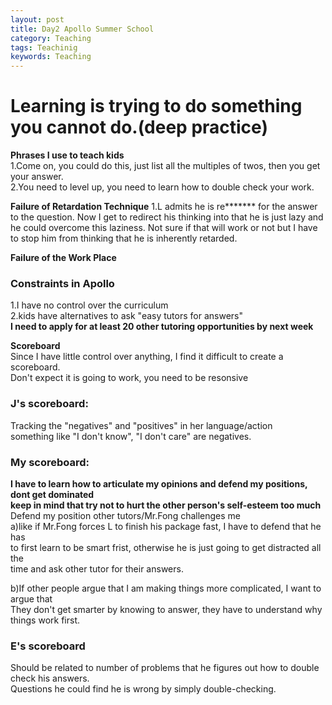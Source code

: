 ```yaml
---
layout: post
title: Day2 Apollo Summer School
category: Teaching
tags: Teachinig
keywords: Teaching
---
```

# Learning is trying to do something you cannot do.(deep practice)

**Phrases I use to teach kids**  
1.Come on, you could do this, just list all the multiples of twos, then you get your answer.  
2.You need to level up, you need to learn how to double check your work. 

**Failure of Retardation Technique**
1.L admits he is re******* for the answer to the question. Now I get to redirect his thinking into that 
he is just lazy and he could overcome this laziness. Not sure if that will work or not but I have to stop 
him from thinking that he is inherently retarded.

**Failure of the Work Place**  
### Constraints in Apollo  
1.I have no control over the curriculum  
2.kids have alternatives to ask "easy tutors for answers"  
**I need to apply for at least 20 other tutoring opportunities by next week** 

**Scoreboard**  
Since I have little control over anything, I find it difficult to create a scoreboard.  
Don't expect it is going to work, you need to be resonsive

### J's scoreboard:  
Tracking the "negatives" and "positives" in her language/action  
something like "I don't know", "I don't care" are negatives.  

### My scoreboard:  
**I have to learn how to articulate my opinions and defend my positions, dont get dominated**  
**keep in mind that try not to hurt the other person's self-esteem too much**  
Defend my position other tutors/Mr.Fong challenges me  
a)like if Mr.Fong forces L  to finish his package fast, I have to defend that he has  
to first learn to be smart frist, otherwise he is just going to get distracted all the  
time and ask other tutor for their answers.  

b)If other people argue that I am making things more complicated, I want to argue that  
They don't get smarter by knowing to answer, they have to understand why things work first.  

### E's scoreboard  
Should be related to number of problems that he figures out how to double check his answers.  
Questions he could find he is wrong by simply double-checking.  
